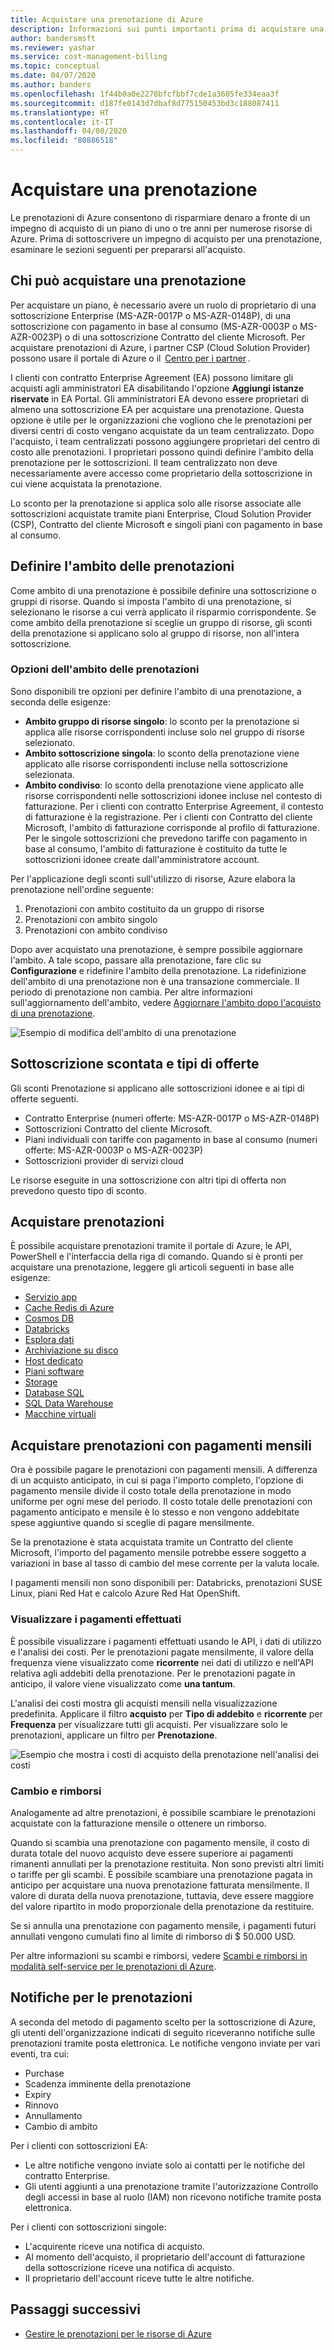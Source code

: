 ```yaml
---
title: Acquistare una prenotazione di Azure
description: Informazioni sui punti importanti prima di acquistare una prenotazione di Azure.
author: bandersmsft
ms.reviewer: yashar
ms.service: cost-management-billing
ms.topic: conceptual
ms.date: 04/07/2020
ms.author: banders
ms.openlocfilehash: 1f44b0a0e2278bfcfbbf7cde1a3605fe334eaa3f
ms.sourcegitcommit: d187fe0143d7dbaf8d775150453bd3c188087411
ms.translationtype: HT
ms.contentlocale: it-IT
ms.lasthandoff: 04/08/2020
ms.locfileid: "80886518"
---
```

# <a name="buy-a-reservation"></a>Acquistare una prenotazione

Le prenotazioni di Azure consentono di risparmiare denaro a fronte di un impegno di acquisto di un piano di uno o tre anni per numerose risorse di Azure. Prima di sottoscrivere un impegno di acquisto per una prenotazione, esaminare le sezioni seguenti per prepararsi all'acquisto.

## <a name="who-can-buy-a-reservation"></a>Chi può acquistare una prenotazione

Per acquistare un piano, è necessario avere un ruolo di proprietario di una sottoscrizione Enterprise (MS-AZR-0017P o MS-AZR-0148P), di una sottoscrizione con pagamento in base al consumo (MS-AZR-0003P o MS-AZR-0023P) o di una sottoscrizione Contratto del cliente Microsoft. Per acquistare prenotazioni di Azure, i partner CSP (Cloud Solution Provider) possono usare il portale di Azure o il  [Centro per i partner](/partner-center/azure-reservations) .

I clienti con contratto Enterprise Agreement (EA) possono limitare gli acquisti agli amministratori EA disabilitando l'opzione **Aggiungi istanze riservate** in EA Portal. Gli amministratori EA devono essere proprietari di almeno una sottoscrizione EA per acquistare una prenotazione. Questa opzione è utile per le organizzazioni che vogliono che le prenotazioni per diversi centri di costo vengano acquistate da un team centralizzato. Dopo l'acquisto, i team centralizzati possono aggiungere proprietari del centro di costo alle prenotazioni. I proprietari possono quindi definire l'ambito della prenotazione per le sottoscrizioni. Il team centralizzato non deve necessariamente avere accesso come proprietario della sottoscrizione in cui viene acquistata la prenotazione.

Lo sconto per la prenotazione si applica solo alle risorse associate alle sottoscrizioni acquistate tramite piani Enterprise, Cloud Solution Provider (CSP), Contratto del cliente Microsoft e singoli piani con pagamento in base al consumo.

## <a name="scope-reservations"></a>Definire l'ambito delle prenotazioni

Come ambito di una prenotazione è possibile definire una sottoscrizione o gruppi di risorse. Quando si imposta l'ambito di una prenotazione, si selezionano le risorse a cui verrà applicato il risparmio corrispondente. Se come ambito della prenotazione si sceglie un gruppo di risorse, gli sconti della prenotazione si applicano solo al gruppo di risorse, non all'intera sottoscrizione.

### <a name="reservation-scoping-options"></a>Opzioni dell'ambito delle prenotazioni

Sono disponibili tre opzioni per definire l'ambito di una prenotazione, a seconda delle esigenze:

- **Ambito gruppo di risorse singolo**: lo sconto per la prenotazione si applica alle risorse corrispondenti incluse solo nel gruppo di risorse selezionato.
- **Ambito sottoscrizione singola**: lo sconto della prenotazione viene applicato alle risorse corrispondenti incluse nella sottoscrizione selezionata.
- **Ambito condiviso**: lo sconto della prenotazione viene applicato alle risorse corrispondenti nelle sottoscrizioni idonee incluse nel contesto di fatturazione. Per i clienti con contratto Enterprise Agreement, il contesto di fatturazione è la registrazione. Per i clienti con Contratto del cliente Microsoft, l'ambito di fatturazione corrisponde al profilo di fatturazione. Per le singole sottoscrizioni che prevedono tariffe con pagamento in base al consumo, l'ambito di fatturazione è costituito da tutte le sottoscrizioni idonee create dall'amministratore account.

Per l'applicazione degli sconti sull'utilizzo di risorse, Azure elabora la prenotazione nell'ordine seguente:

1. Prenotazioni con ambito costituito da un gruppo di risorse
2. Prenotazioni con ambito singolo
3. Prenotazioni con ambito condiviso

Dopo aver acquistato una prenotazione, è sempre possibile aggiornare l'ambito. A tale scopo, passare alla prenotazione, fare clic su **Configurazione** e ridefinire l'ambito della prenotazione. La ridefinizione dell'ambito di una prenotazione non è una transazione commerciale. Il periodo di prenotazione non cambia. Per altre informazioni sull'aggiornamento dell'ambito, vedere [Aggiornare l'ambito dopo l'acquisto di una prenotazione](manage-reserved-vm-instance.md#change-the-reservation-scope).

![Esempio di modifica dell'ambito di una prenotazione](./media/prepare-buy-reservation/rescope-reservation-resource-group.png)

## <a name="discounted-subscription-and-offer-types"></a>Sottoscrizione scontata e tipi di offerte

Gli sconti Prenotazione si applicano alle sottoscrizioni idonee e ai tipi di offerte seguenti.

- Contratto Enterprise (numeri offerte: MS-AZR-0017P o MS-AZR-0148P)
- Sottoscrizioni Contratto del cliente Microsoft.
- Piani individuali con tariffe con pagamento in base al consumo (numeri offerte: MS-AZR-0003P o MS-AZR-0023P)
- Sottoscrizioni provider di servizi cloud

Le risorse eseguite in una sottoscrizione con altri tipi di offerta non prevedono questo tipo di sconto.

## <a name="purchase-reservations"></a>Acquistare prenotazioni

È possibile acquistare prenotazioni tramite il portale di Azure, le API, PowerShell e l'interfaccia della riga di comando. Quando si è pronti per acquistare una prenotazione, leggere gli articoli seguenti in base alle esigenze:

- [Servizio app](prepay-app-service-isolated-stamp.md)
- [Cache Redis di Azure](../../azure-cache-for-redis/cache-reserved-pricing.md)
- [Cosmos DB](../../cosmos-db/cosmos-db-reserved-capacity.md)
- [Databricks](prepay-databricks-reserved-capacity.md)
- [Esplora dati](../../data-explorer/pricing-reserved-capacity.md)
- [Archiviazione su disco](../../virtual-machines/linux/disks-reserved-capacity.md)
- [Host dedicato](../../virtual-machines/prepay-dedicated-hosts-reserved-instances.md)
- [Piani software](../../virtual-machines/linux/prepay-suse-software-charges.md)
- [Storage](../../storage/blobs/storage-blob-reserved-capacity.md)
- [Database SQL](../../sql-database/sql-database-reserved-capacity.md)
- [SQL Data Warehouse](prepay-sql-data-warehouse-charges.md)
- [Macchine virtuali](../../virtual-machines/windows/prepay-reserved-vm-instances.md)

## <a name="buy-reservations-with-monthly-payments"></a>Acquistare prenotazioni con pagamenti mensili

Ora è possibile pagare le prenotazioni con pagamenti mensili. A differenza di un acquisto anticipato, in cui si paga l'importo completo, l'opzione di pagamento mensile divide il costo totale della prenotazione in modo uniforme per ogni mese del periodo. Il costo totale delle prenotazioni con pagamento anticipato e mensile è lo stesso e non vengono addebitate spese aggiuntive quando si sceglie di pagare mensilmente.

Se la prenotazione è stata acquistata tramite un Contratto del cliente Microsoft, l'importo del pagamento mensile potrebbe essere soggetto a variazioni in base al tasso di cambio del mese corrente per la valuta locale.

I pagamenti mensili non sono disponibili per: Databricks, prenotazioni SUSE Linux, piani Red Hat e calcolo Azure Red Hat OpenShift.

### <a name="view-payments-made"></a>Visualizzare i pagamenti effettuati

È possibile visualizzare i pagamenti effettuati usando le API, i dati di utilizzo e l'analisi dei costi. Per le prenotazioni pagate mensilmente, il valore della frequenza viene visualizzato come **ricorrente** nei dati di utilizzo e nell'API relativa agli addebiti della prenotazione. Per le prenotazioni pagate in anticipo, il valore viene visualizzato come **una tantum**.

L'analisi dei costi mostra gli acquisti mensili nella visualizzazione predefinita. Applicare il filtro **acquisto** per **Tipo di addebito** e **ricorrente** per **Frequenza** per visualizzare tutti gli acquisti. Per visualizzare solo le prenotazioni, applicare un filtro per **Prenotazione**.

![Esempio che mostra i costi di acquisto della prenotazione nell'analisi dei costi](./media/prepare-buy-reservation/cost-analysis.png)

### <a name="exchange-and-refunds"></a>Cambio e rimborsi

Analogamente ad altre prenotazioni, è possibile scambiare le prenotazioni acquistate con la fatturazione mensile o ottenere un rimborso. 

Quando si scambia una prenotazione con pagamento mensile, il costo di durata totale del nuovo acquisto deve essere superiore ai pagamenti rimanenti annullati per la prenotazione restituita. Non sono previsti altri limiti o tariffe per gli scambi. È possibile scambiare una prenotazione pagata in anticipo per acquistare una nuova prenotazione fatturata mensilmente. Il valore di durata della nuova prenotazione, tuttavia, deve essere maggiore del valore ripartito in modo proporzionale della prenotazione da restituire.

Se si annulla una prenotazione con pagamento mensile, i pagamenti futuri annullati vengono cumulati fino al limite di rimborso di $ 50.000 USD.

Per altre informazioni su scambi e rimborsi, vedere [Scambi e rimborsi in modalità self-service per le prenotazioni di Azure](exchange-and-refund-azure-reservations.md).

## <a name="reservation-notifications"></a>Notifiche per le prenotazioni

A seconda del metodo di pagamento scelto per la sottoscrizione di Azure, gli utenti dell'organizzazione indicati di seguito riceveranno notifiche sulle prenotazioni tramite posta elettronica. Le notifiche vengono inviate per vari eventi, tra cui: 

- Purchase
- Scadenza imminente della prenotazione
- Expiry
- Rinnovo
- Annullamento
- Cambio di ambito

Per i clienti con sottoscrizioni EA:

- Le altre notifiche vengono inviate solo ai contatti per le notifiche del contratto Enterprise.
- Gli utenti aggiunti a una prenotazione tramite l'autorizzazione Controllo degli accessi in base al ruolo (IAM) non ricevono notifiche tramite posta elettronica.

Per i clienti con sottoscrizioni singole:

- L'acquirente riceve una notifica di acquisto.
- Al momento dell'acquisto, il proprietario dell'account di fatturazione della sottoscrizione riceve una notifica di acquisto.
- Il proprietario dell'account riceve tutte le altre notifiche.

## <a name="next-steps"></a>Passaggi successivi

- [Gestire le prenotazioni per le risorse di Azure](manage-reserved-vm-instance.md)
